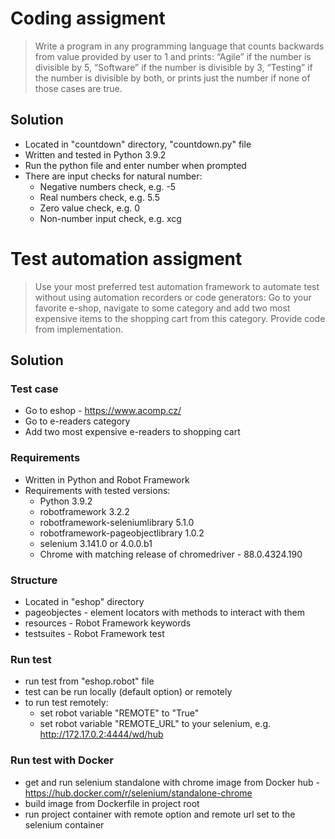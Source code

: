 # Coding assigment
> Write a program in any programming language that counts backwards from value provided by user to 1 and prints: “Agile” if the number is divisible by 5, “Software” if the
number is divisible by 3, “Testing” if the number is divisible by both,
or prints just the number if none of those cases are true.

## Solution
* Located in "countdown" directory, "countdown.py" file
* Written and tested in Python 3.9.2
* Run the python file and enter number when prompted
* There are input checks for natural number:
	* Negative numbers check, e.g. -5
	* Real numbers check, e.g. 5.5
	* Zero value check, e.g. 0
	* Non-number input check, e.g. xcg
    
# Test automation assigment
> Use your most preferred test automation framework to automate test without using automation recorders or code generators:
Go to your favorite e-shop, navigate to some category and add two
most expensive items to the shopping cart from this category.
Provide code from implementation.

## Solution
### Test case
* Go to eshop - https://www.acomp.cz/
* Go to e-readers category
* Add two most expensive e-readers to shopping cart

### Requirements
* Written in Python and Robot Framework
* Requirements with tested versions:
    * Python 3.9.2
    * robotframework 3.2.2
    * robotframework-seleniumlibrary 5.1.0
    * robotframework-pageobjectlibrary 1.0.2
    * selenium 3.141.0 or 4.0.0.b1
    * Chrome with matching release of chromedriver - 88.0.4324.190
### Structure
* Located in "eshop" directory
* pageobjectes - element locators with methods to interact with them
* resources - Robot Framework keywords
* testsuites - Robot Framework test
### Run test
* run test from "eshop.robot" file
* test can be run locally (default option) or remotely
* to run test remotely:
   * set robot variable "REMOTE" to "True"
   * set robot variable "REMOTE_URL" to your selenium, e.g. http://172.17.0.2:4444/wd/hub
### Run test with Docker
* get and run selenium standalone with chrome image from Docker hub - https://hub.docker.com/r/selenium/standalone-chrome
* build image from Dockerfile in project root
* run project container with remote option and remote url set to the selenium container
